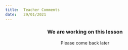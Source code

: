 ```yaml
---
title:  Teacher Comments
date:   29/01/2021
---
```


### <center>We are working on this lesson</center>
<center>Please come back later</center>